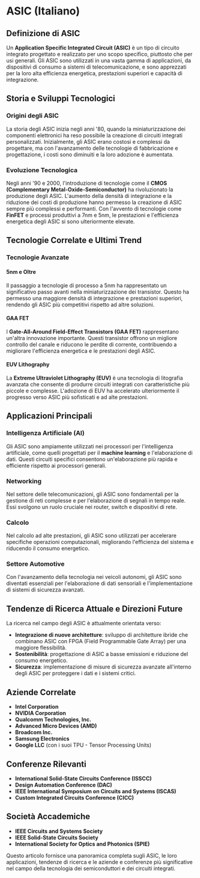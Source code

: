 # ASIC (Italiano)

## Definizione di ASIC

Un **Application Specific Integrated Circuit (ASIC)** è un tipo di circuito integrato progettato e realizzato per uno scopo specifico, piuttosto che per usi generali. Gli ASIC sono utilizzati in una vasta gamma di applicazioni, da dispositivi di consumo a sistemi di telecomunicazione, e sono apprezzati per la loro alta efficienza energetica, prestazioni superiori e capacità di integrazione.

## Storia e Sviluppi Tecnologici

### Origini degli ASIC

La storia degli ASIC inizia negli anni '80, quando la miniaturizzazione dei componenti elettronici ha reso possibile la creazione di circuiti integrati personalizzati. Inizialmente, gli ASIC erano costosi e complessi da progettare, ma con l'avanzamento delle tecnologie di fabbricazione e progettazione, i costi sono diminuiti e la loro adozione è aumentata.

### Evoluzione Tecnologica

Negli anni '90 e 2000, l'introduzione di tecnologie come il **CMOS (Complementary Metal-Oxide-Semiconductor)** ha rivoluzionato la produzione degli ASIC. L'aumento della densità di integrazione e la riduzione dei costi di produzione hanno permesso la creazione di ASIC sempre più complessi e performanti. Con l'avvento di tecnologie come **FinFET** e processi produttivi a 7nm e 5nm, le prestazioni e l'efficienza energetica degli ASIC si sono ulteriormente elevate.

## Tecnologie Correlate e Ultimi Trend

### Tecnologie Avanzate

#### 5nm e Oltre

Il passaggio a tecnologie di processo a 5nm ha rappresentato un significativo passo avanti nella miniaturizzazione dei transistor. Questo ha permesso una maggiore densità di integrazione e prestazioni superiori, rendendo gli ASIC più competitivi rispetto ad altre soluzioni.

#### GAA FET

I **Gate-All-Around Field-Effect Transistors (GAA FET)** rappresentano un'altra innovazione importante. Questi transistor offrono un migliore controllo del canale e riducono le perdite di corrente, contribuendo a migliorare l'efficienza energetica e le prestazioni degli ASIC.

#### EUV Lithography

La **Extreme Ultraviolet Lithography (EUV)** è una tecnologia di litografia avanzata che consente di produrre circuiti integrati con caratteristiche più piccole e complesse. L'adozione di EUV ha accelerato ulteriormente il progresso verso ASIC più sofisticati e ad alte prestazioni.

## Applicazioni Principali

### Intelligenza Artificiale (AI)

Gli ASIC sono ampiamente utilizzati nei processori per l'intelligenza artificiale, come quelli progettati per il **machine learning** e l'elaborazione di dati. Questi circuiti specifici consentono un'elaborazione più rapida e efficiente rispetto ai processori generali.

### Networking

Nel settore delle telecomunicazioni, gli ASIC sono fondamentali per la gestione di reti complesse e per l'elaborazione di segnali in tempo reale. Essi svolgono un ruolo cruciale nei router, switch e dispositivi di rete.

### Calcolo

Nel calcolo ad alte prestazioni, gli ASIC sono utilizzati per accelerare specifiche operazioni computazionali, migliorando l'efficienza del sistema e riducendo il consumo energetico.

### Settore Automotive

Con l'avanzamento della tecnologia nei veicoli autonomi, gli ASIC sono diventati essenziali per l'elaborazione di dati sensoriali e l'implementazione di sistemi di sicurezza avanzati.

## Tendenze di Ricerca Attuale e Direzioni Future

La ricerca nel campo degli ASIC è attualmente orientata verso:

- **Integrazione di nuove architetture**: sviluppo di architetture ibride che combinano ASIC con FPGA (Field Programmable Gate Array) per una maggiore flessibilità.
- **Sostenibilità**: progettazione di ASIC a basse emissioni e riduzione del consumo energetico.
- **Sicurezza**: implementazione di misure di sicurezza avanzate all'interno degli ASIC per proteggere i dati e i sistemi critici.

## Aziende Correlate

- **Intel Corporation**
- **NVIDIA Corporation**
- **Qualcomm Technologies, Inc.**
- **Advanced Micro Devices (AMD)**
- **Broadcom Inc.**
- **Samsung Electronics**
- **Google LLC** (con i suoi TPU - Tensor Processing Units)

## Conferenze Rilevanti

- **International Solid-State Circuits Conference (ISSCC)**
- **Design Automation Conference (DAC)**
- **IEEE International Symposium on Circuits and Systems (ISCAS)**
- **Custom Integrated Circuits Conference (CICC)**

## Società Accademiche

- **IEEE Circuits and Systems Society**
- **IEEE Solid-State Circuits Society**
- **International Society for Optics and Photonics (SPIE)**

Questo articolo fornisce una panoramica completa sugli ASIC, le loro applicazioni, tendenze di ricerca e le aziende e conferenze più significative nel campo della tecnologia dei semiconduttori e dei circuiti integrati.